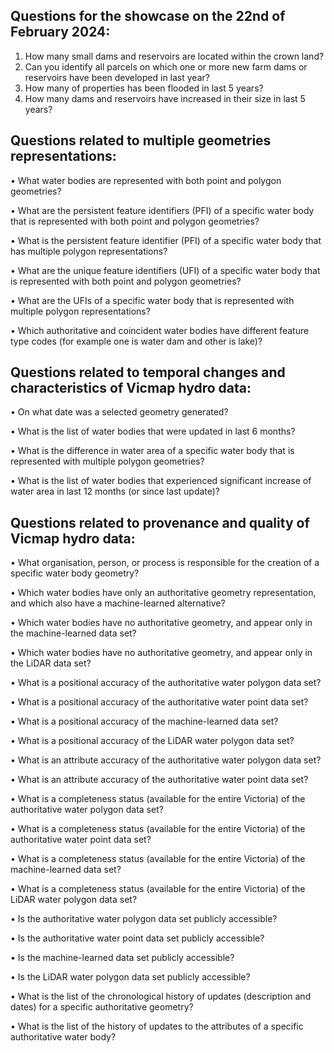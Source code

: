 ## Questions for the showcase on the 22nd of February 2024:
1)	How many small dams and reservoirs are located within the crown land? 
2)	Can you identify all parcels on which one or more new farm dams or reservoirs have been developed in last year?
3)	How many of properties has been flooded in last 5 years?
4)	How many dams and reservoirs have increased in their size in last 5 years?
   

## Questions related to multiple geometries representations:  

•	What water bodies are represented with both point and polygon geometries?

•	What are the persistent feature identifiers (PFI) of a specific water body that is represented with both point and polygon geometries? 

•	What is the persistent feature identifier (PFI) of a specific water body that has multiple polygon representations? 

•	What are the unique feature identifiers (UFI) of a specific water body that is represented with both point and polygon geometries?

•	What are the UFIs of a specific water body that is represented with multiple polygon representations?

•	Which authoritative and coincident water bodies have different feature type codes (for example one is water dam and other is lake)? 


## Questions related to temporal changes and characteristics of Vicmap hydro data:
   
•	On what date was a selected geometry generated?

•	What is the list of water bodies that were updated in last 6 months?

•	What is the difference in water area of a specific water body that is represented with multiple polygon geometries?

•	What is the list of water bodies that experienced significant increase of water area in last 12 months (or since last update)?


## Questions related to provenance and quality of Vicmap hydro data:  

•	What organisation, person, or process is responsible for the creation of a specific water body geometry? 

•	Which water bodies have only an authoritative geometry representation, and which also have a machine-learned alternative?

•	Which water bodies have no authoritative geometry, and appear only in the machine-learned data set?

•	Which water bodies have no authoritative geometry, and appear only in the LiDAR data set?

•	What is a positional accuracy of the authoritative water polygon data set? 

•	What is a positional accuracy of the authoritative water point data set? 

•	What is a positional accuracy of the machine-learned data set?

•	What is a positional accuracy of the LiDAR water polygon data set?

•	What is an attribute accuracy of the authoritative water polygon data set?

•	What is an attribute accuracy of the authoritative water point data set?

•	What is a completeness status (available for the entire Victoria) of the authoritative water polygon data set?

•	What is a completeness status (available for the entire Victoria) of the authoritative water point data set?

•	What is a completeness status (available for the entire Victoria) of the machine-learned data set? 

•	What is a completeness status (available for the entire Victoria) of the LiDAR water polygon data set? 

•	Is the authoritative water polygon data set publicly accessible?

•	Is the authoritative water point data set publicly accessible?

•	Is the machine-learned data set publicly accessible?

•	Is the LiDAR water polygon data set publicly accessible?

•	What is the list of the chronological history of updates (description and dates) for a specific authoritative geometry?

•	What is the list of the history of updates to the attributes of a specific authoritative water body?
